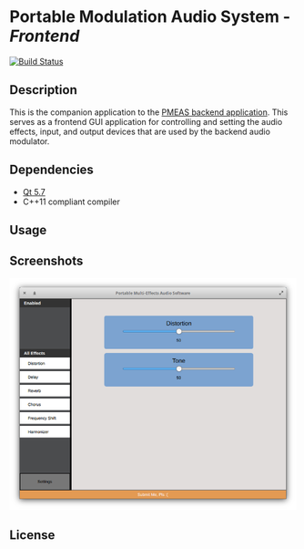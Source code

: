 # Portable Modulation Audio System - *Frontend*

[![Build Status](https://travis-ci.org/pmeas/pmeas-frontend.svg?branch=master)](https://travis-ci.org/pmeas/pmeas-frontend)

## Description
This is the companion application to the [PMEAS backend application](https://github.com/pmeas/pmeas-backend). This serves as a frontend GUI application for controlling and setting the audio effects, input, and output devices that are used by the backend audio modulator.

## Dependencies

* [Qt 5.7](https://www.qt.io/qt5-7/)
* C++11 compliant compiler

## Usage

## Screenshots
![Mainview](/screenies/mainview.png "Main View Screenshot")

## License
